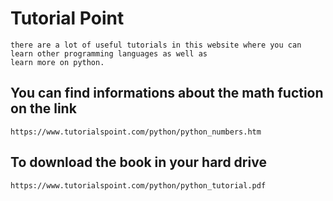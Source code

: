# Tutorial Point
```
there are a lot of useful tutorials in this website where you can learn other programming languages as well as 
learn more on python.
```

## You can find informations about the math fuction on the link

```
https://www.tutorialspoint.com/python/python_numbers.htm
```

## To download the book in your hard drive

```
https://www.tutorialspoint.com/python/python_tutorial.pdf
```
